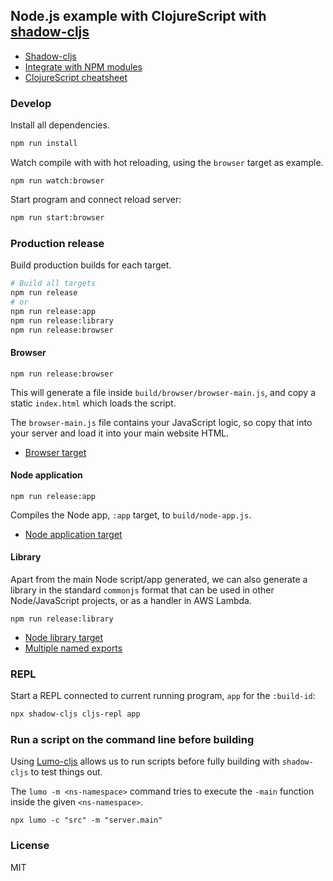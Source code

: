 Node.js example with ClojureScript with [shadow-cljs](https://github.com/thheller/shadow-cljs)
----

- [Shadow-cljs](http://shadow-cljs.org/)
- [Integrate with NPM modules](https://shadow-cljs.github.io/docs/UsersGuide.html#npm)
- [ClojureScript cheatsheet](https://cljs.info/cheatsheet/)

### Develop

Install all dependencies.

```bash
npm run install
```

Watch compile with with hot reloading, using the `browser` target as example.

```
npm run watch:browser
```

Start program and connect reload server:

```bash
npm run start:browser
```

### Production release

Build production builds for each target.

```bash
# Build all targets
npm run release
# or
npm run release:app
npm run release:library
npm run release:browser
```

#### Browser

```
npm run release:browser
```

This will generate a file inside `build/browser/browser-main.js`, and copy a static `index.html` which loads the script.

The `browser-main.js` file contains your JavaScript logic, so copy that into your server and load it into your main website HTML.

- [Browser target](https://shadow-cljs.github.io/docs/UsersGuide.html#target-browser)

#### Node application

```
npm run release:app
```

Compiles the Node app, `:app` target, to `build/node-app.js`.

- [Node application target](https://shadow-cljs.github.io/docs/UsersGuide.html#target-node-script)

#### Library

Apart from the main Node script/app generated, we can also generate a library in the standard `commonjs` format that can be used in other Node/JavaScript projects, or as a handler in AWS Lambda.

```
npm run release:library
```

- [Node library target](https://shadow-cljs.github.io/docs/UsersGuide.html#target-node-library)
- [Multiple named exports](https://shadow-cljs.github.io/docs/UsersGuide.html#_multiple_static_named_exports)

### REPL

Start a REPL connected to current running program, `app` for the `:build-id`:

```bash
npx shadow-cljs cljs-repl app
```

### Run a script on the command line before building

Using [Lumo-cljs](https://github.com/anmonteiro/lumo) allows us to run scripts before fully building with `shadow-cljs` to test things out.

The `lumo -m <ns-namespace>` command tries to execute the `-main` function inside the given `<ns-namespace>`.

```
npx lumo -c "src" -m "server.main"
```

### License

MIT
